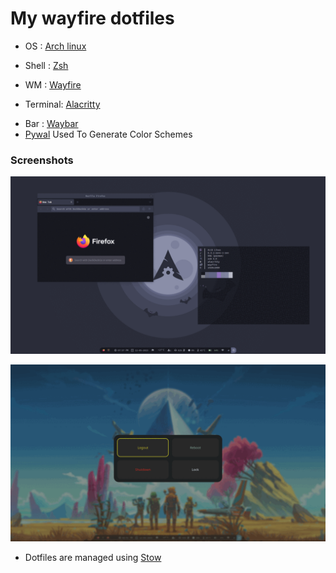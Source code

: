# My wayfire dotfiles
* OS      : [Arch linux](https://archlinux.org)
+ Shell   : [Zsh](https://github.com/zsh-users/zsh)
- WM      : [Wayfire](https://github.com/WayfireWM/wayfire)
* Terminal: [Alacritty](https://github.com/alacritty)
- Bar     : [Waybar](https://github.com/Alexays/Waybar)
- [Pywal](https://github.com/dylanaraps/pywal) Used To Generate Color Schemes 
### Screenshots

![home screen](https://github.com/th3cr00k3dm4n/images/blob/ca6909643fd4d578cdf767fcfdce9d7279a6b427/dots/img1.gif)

![wlogout](https://github.com/th3cr00k3dm4n/images/blob/acabe5894d0d51c063136aae2483dac685cc2ed1/dots/wlogout.gif)

- Dotfiles are managed using [Stow](https://www.gnu.org/software/stow/)
